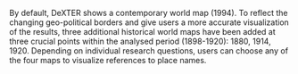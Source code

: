 By default, DeXTER shows a contemporary world map (1994). To reflect the changing geo-political borders and give users a more accurate visualization of the results, three additional historical world maps have been added at three crucial points within the analysed period (1898-1920): 1880, 1914, 1920. Depending on individual research questions, users can choose any of the four maps to visualize references to place names.
